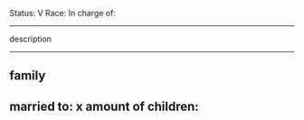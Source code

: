 Status: V
Race:
In charge of:

---

description

---

## family

married to:
x amount of children:
- 